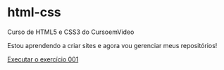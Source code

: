 # html-css
 Curso de HTML5 e CSS3 do CursoemVideo

Estou aprendendo a criar sites e agora vou gerenciar meus repositórios!

<a href="https://eusoufabiosilva.github.io/html-css/exercicios/ex001/index.html" target="_blank">Executar o exercício 001</a>